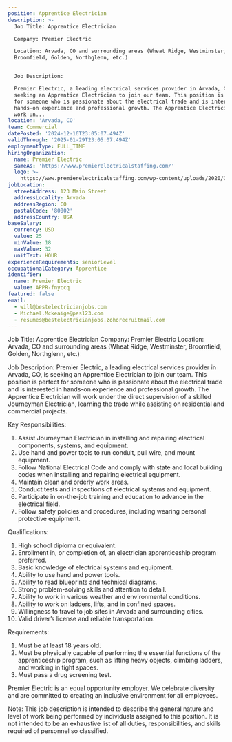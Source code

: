 ```yaml
---
position: Apprentice Electrician
description: >-
  Job Title: Apprentice Electrician

  Company: Premier Electric

  Location: Arvada, CO and surrounding areas (Wheat Ridge, Westminster,
  Broomfield, Golden, Northglenn, etc.)


  Job Description:

  Premier Electric, a leading electrical services provider in Arvada, CO, is
  seeking an Apprentice Electrician to join our team. This position is perfect
  for someone who is passionate about the electrical trade and is interested in
  hands-on experience and professional growth. The Apprentice Electrician will
  work un...
location: 'Arvada, CO'
team: Commercial
datePosted: '2024-12-16T23:05:07.494Z'
validThrough: '2025-01-29T23:05:07.494Z'
employmentType: FULL_TIME
hiringOrganization:
  name: Premier Electric
  sameAs: 'https://www.premierelectricalstaffing.com/'
  logo: >-
    https://www.premierelectricalstaffing.com/wp-content/uploads/2020/05/Premier-Electrical-Staffing-logo.png
jobLocation:
  streetAddress: 123 Main Street
  addressLocality: Arvada
  addressRegion: CO
  postalCode: '80002'
  addressCountry: USA
baseSalary:
  currency: USD
  value: 25
  minValue: 18
  maxValue: 32
  unitText: HOUR
experienceRequirements: seniorLevel
occupationalCategory: Apprentice
identifier:
  name: Premier Electric
  value: APPR-fnyccq
featured: false
email:
  - will@bestelectricianjobs.com
  - Michael.Mckeaige@pes123.com
  - resumes@bestelectricianjobs.zohorecruitmail.com
---
```




Job Title: Apprentice Electrician
Company: Premier Electric
Location: Arvada, CO and surrounding areas (Wheat Ridge, Westminster, Broomfield, Golden, Northglenn, etc.)

Job Description:
Premier Electric, a leading electrical services provider in Arvada, CO, is seeking an Apprentice Electrician to join our team. This position is perfect for someone who is passionate about the electrical trade and is interested in hands-on experience and professional growth. The Apprentice Electrician will work under the direct supervision of a skilled Journeyman Electrician, learning the trade while assisting on residential and commercial projects. 

Key Responsibilities:

1. Assist Journeyman Electrician in installing and repairing electrical components, systems, and equipment.
2. Use hand and power tools to run conduit, pull wire, and mount equipment.
3. Follow National Electrical Code and comply with state and local building codes when installing and repairing electrical equipment.
4. Maintain clean and orderly work areas.
5. Conduct tests and inspections of electrical systems and equipment.
6. Participate in on-the-job training and education to advance in the electrical field.
7. Follow safety policies and procedures, including wearing personal protective equipment.

Qualifications:

1. High school diploma or equivalent.
2. Enrollment in, or completion of, an electrician apprenticeship program preferred.
3. Basic knowledge of electrical systems and equipment.
4. Ability to use hand and power tools.
5. Ability to read blueprints and technical diagrams.
6. Strong problem-solving skills and attention to detail.
7. Ability to work in various weather and environmental conditions.
8. Ability to work on ladders, lifts, and in confined spaces.
9. Willingness to travel to job sites in Arvada and surrounding cities.
10. Valid driver’s license and reliable transportation.

Requirements:

1. Must be at least 18 years old.
2. Must be physically capable of performing the essential functions of the apprenticeship program, such as lifting heavy objects, climbing ladders, and working in tight spaces.
3. Must pass a drug screening test.

Premier Electric is an equal opportunity employer. We celebrate diversity and are committed to creating an inclusive environment for all employees.

Note: This job description is intended to describe the general nature and level of work being performed by individuals assigned to this position. It is not intended to be an exhaustive list of all duties, responsibilities, and skills required of personnel so classified.
